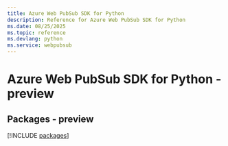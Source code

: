 ```yaml
---
title: Azure Web PubSub SDK for Python
description: Reference for Azure Web PubSub SDK for Python
ms.date: 08/25/2025
ms.topic: reference
ms.devlang: python
ms.service: webpubsub
---
```

# Azure Web PubSub SDK for Python - preview
## Packages - preview
[!INCLUDE [packages](web-pubsub-index.md)]